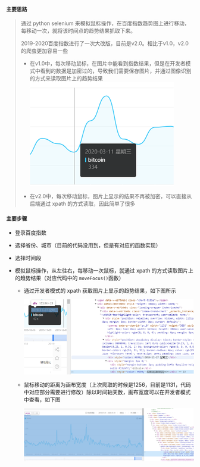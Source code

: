 #### 主要思路

> 通过 python selenium 来模拟鼠标操作，在百度指数趋势图上进行移动，每移动一次，就将该时间点的趋势结果抓取下来。
>
> 2019-2020百度指数进行了一次大改版，目前是v2.0。相比于v1.0，v2.0的爬虫更加容易一些
>
> * 在v1.0中，每次移动鼠标，在图片中能看到指数结果，但是在开发者模式中看到的数据是加密过的，导致我们需要保存图片，并通过图像识别的方式来读取图片上的趋势结果  
                  ![image](https://github.com/liuzf13/crawler/blob/master/images/baiduindex_example.jpg)
>
>   
>
> * 在v2.0中，每次移动鼠标，图片上显示的结果不再被加密，可以直接从后端通过 xpath 的方式读取，因此简单了很多



#### 主要步骤

* 登录百度指数

* 选择省份、城市（目前的代码没用到，但是有对应的函数实现）

* 选择时间段

* 模拟鼠标操作，从左往右，每移动一次鼠标，就通过 xpath 的方式读取图片上的趋势结果（对应代码中的 `moveFocus()`函数）

  * 通过开发者模式的 xpath 获取图片上显示的趋势结果，如下图所示

    ![image](https://github.com/liuzf13/crawler/blob/master/images/baiduindex_xpath.jpg)

  * 鼠标移动的距离为画布宽度（上次爬取的时候是1256，目前是1131，代码中对应部分需要进行修改）除以时间轴天数，画布宽度可以在开发者模式中查看，如下图

    ![image](https://github.com/liuzf13/crawler/blob/master/images/baiduindex_canvas.jpg)
